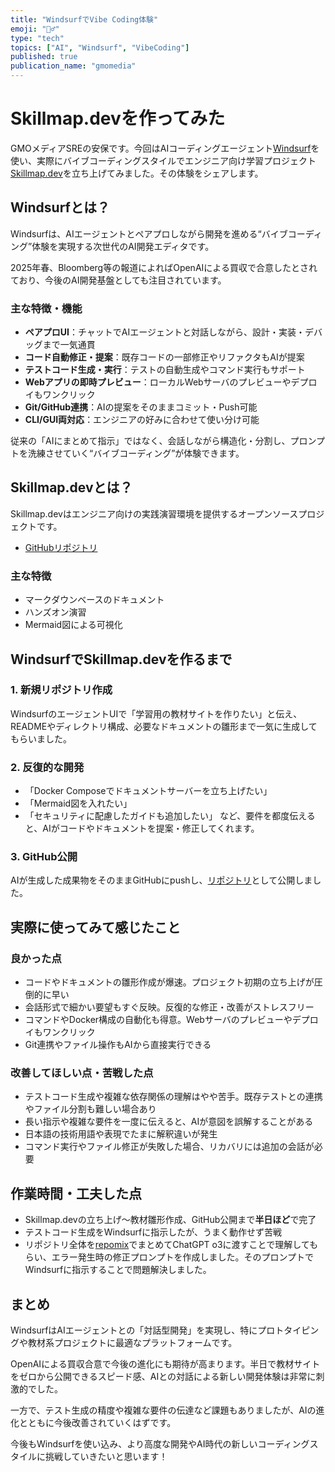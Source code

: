 ```yaml
---
title: "WindsurfでVibe Coding体験"
emoji: "🏄‍♂️"
type: "tech"
topics: ["AI", "Windsurf", "VibeCoding"]
published: true
publication_name: "gmomedia"
---
```


# Skillmap.devを作ってみた

GMOメディアSREの安保です。今回はAIコーディングエージェント[Windsurf](https://windsurf.com/)を使い、実際にバイブコーディングスタイルでエンジニア向け学習プロジェクト[Skillmap.dev](https://github.com/atsushi-ambo/skillmap.dev)を立ち上げてみました。その体験をシェアします。

## Windsurfとは？

Windsurfは、AIエージェントとペアプロしながら開発を進める“バイブコーディング”体験を実現する次世代のAI開発エディタです。

2025年春、Bloomberg等の報道によればOpenAIによる買収で合意したとされており、今後のAI開発基盤としても注目されています。

### 主な特徴・機能
- **ペアプロUI**：チャットでAIエージェントと対話しながら、設計・実装・デバッグまで一気通貫
- **コード自動修正・提案**：既存コードの一部修正やリファクタもAIが提案
- **テストコード生成・実行**：テストの自動生成やコマンド実行もサポート
- **Webアプリの即時プレビュー**：ローカルWebサーバのプレビューやデプロイもワンクリック
- **Git/GitHub連携**：AIの提案をそのままコミット・Push可能
- **CLI/GUI両対応**：エンジニアの好みに合わせて使い分け可能

従来の「AIにまとめて指示」ではなく、会話しながら構造化・分割し、プロンプトを洗練させていく“バイブコーディング”が体験できます。

## Skillmap.devとは？

Skillmap.devはエンジニア向けの実践演習環境を提供するオープンソースプロジェクトです。  
- [GitHubリポジトリ](https://github.com/atsushi-ambo/skillmap.dev)

### 主な特徴
- マークダウンベースのドキュメント
- ハンズオン演習
- Mermaid図による可視化

## WindsurfでSkillmap.devを作るまで

### 1. 新規リポジトリ作成

WindsurfのエージェントUIで「学習用の教材サイトを作りたい」と伝え、READMEやディレクトリ構成、必要なドキュメントの雛形まで一気に生成してもらいました。

### 2. 反復的な開発

- 「Docker Composeでドキュメントサーバーを立ち上げたい」
- 「Mermaid図を入れたい」
- 「セキュリティに配慮したガイドも追加したい」
など、要件を都度伝えると、AIがコードやドキュメントを提案・修正してくれます。

### 3. GitHub公開

AIが生成した成果物をそのままGitHubにpushし、[リポジトリ](https://github.com/atsushi-ambo/skillmap.dev)として公開しました。

## 実際に使ってみて感じたこと

### 良かった点

- コードやドキュメントの雛形作成が爆速。プロジェクト初期の立ち上げが圧倒的に早い
- 会話形式で細かい要望もすぐ反映。反復的な修正・改善がストレスフリー
- コマンドやDocker構成の自動化も得意。Webサーバのプレビューやデプロイもワンクリック
- Git連携やファイル操作もAIから直接実行できる

### 改善してほしい点・苦戦した点

- テストコード生成や複雑な依存関係の理解はやや苦手。既存テストとの連携やファイル分割も難しい場合あり
- 長い指示や複雑な要件を一度に伝えると、AIが意図を誤解することがある
- 日本語の技術用語や表現でたまに解釈違いが発生
- コマンド実行やファイル修正が失敗した場合、リカバリには追加の会話が必要

## 作業時間・工夫した点

- Skillmap.devの立ち上げ～教材雛形作成、GitHub公開まで**半日ほど**で完了
- テストコード生成をWindsurfに指示したが、うまく動作せず苦戦
- リポジトリ全体を[repomix](https://github.com/yamadashy/repomix)でまとめてChatGPT o3に渡すことで理解してもらい、エラー発生時の修正プロンプトを作成しました。そのプロンプトでWindsurfに指示することで問題解決しました。

## まとめ

WindsurfはAIエージェントとの「対話型開発」を実現し、特にプロトタイピングや教材系プロジェクトに最適なプラットフォームです。

OpenAIによる買収合意で今後の進化にも期待が高まります。半日で教材サイトをゼロから公開できるスピード感、AIとの対話による新しい開発体験は非常に刺激的でした。

一方で、テスト生成の精度や複雑な要件の伝達など課題もありましたが、AIの進化とともに今後改善されていくはずです。

今後もWindsurfを使い込み、より高度な開発やAI時代の新しいコーディングスタイルに挑戦していきたいと思います！

